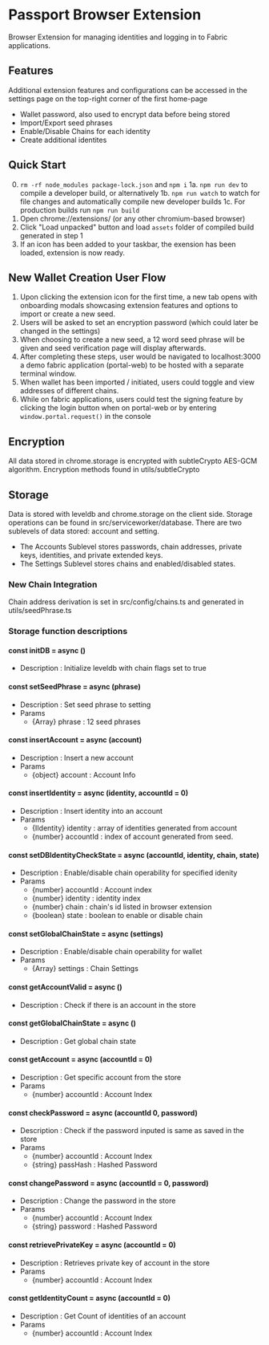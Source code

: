 # Passport Browser Extension
Browser Extension for managing identities and logging in to Fabric applications.

## Features
Additional extension features and configurations can be accessed in the settings page on the top-right corner of the first home-page
- Wallet password, also used to encrypt data before being stored
- Import/Export seed phrases
- Enable/Disable Chains for each identity
- Create additional identites


## Quick Start
0. `rm -rf node_modules package-lock.json` and `npm i`
1a. `npm run dev` to compile a developer build, or alternatively 
1b. `npm run watch` to watch for file changes and automatically compile new developer builds
1c. For production builds run `npm run build`
2. Open chrome://extensions/ (or any other chromium-based browser)
3. Click "Load unpacked" button and load `assets` folder of compiled build generated in step 1
4. If an icon has been added to your taskbar, the exension has been loaded, extension is now ready.

## New Wallet Creation User Flow
1. Upon clicking the extension icon for the first time, a new tab opens with onboarding modals showcasing extension features and options to import or create a new seed.
2. Users will be asked to set an encryption password (which could later be changed in the settings)
3. When choosing to create a new seed, a 12 word seed phrase will be given and seed verification page will display afterwards.
4. After completing these steps, user would be navigated to localhost:3000 a demo fabric application (portal-web) to be hosted with a separate terminal window.
5. When wallet has been imported / initiated, users could toggle and view addresses of different chains.
6. While on fabric applications, users could test the signing feature by clicking the login button when on portal-web or by entering `window.portal.request()` in the console

## Encryption
All data stored in chrome.storage is encrypted with subtleCrypto AES-GCM algorithm. Encryption methods found in utils/subtleCrypto

## Storage
Data is stored with leveldb and chrome.storage on the client side. Storage operations can be found in src/serviceworker/database.
There are two sublevels of data stored: account and setting.
- The Accounts Sublevel stores passwords, chain addresses, private keys, identities, and private extended keys.
- The Settings Sublevel stores chains and enabled/disabled states.

### New Chain Integration
Chain address derivation is set in src/config/chains.ts and generated in utils/seedPhrase.ts

### Storage function descriptions

#### const initDB = async ()
- Description : Initialize leveldb with chain flags set to true

#### const setSeedPhrase = async (phrase)
- Description : Set seed phrase to setting
- Params
  - {Array<string>} phrase : 12 seed phrases
 
#### const insertAccount = async (account)
- Description : Insert a new account
- Params 
  - {object}    account : Account Info

#### const insertIdentity = async (identity, accountId = 0)
- Description : Insert identity into an account
- Params
  - {IIdentity} identity : array of identities generated from account
  - {number}    accountId : index of account generated from seed.
 
#### const setDBIdentityCheckState = async (accountId, identity, chain, state)
- Description :  Enable/disable chain operability for specified idenity
- Params
  - {number} accountId : Account index
  - {number} identity : identity index
  - {number} chain : chain's id listed in browser extension
  - {boolean} state : boolean to enable or disable chain
  
#### const setGlobalChainState = async (settings)
- Description : Enable/disable chain operability for wallet
- Params
  - {Array} settings : Chain Settings

#### const getAccountValid = async ()
- Description : Check if there is an account in the store

#### const getGlobalChainState = async ()
- Description : Get global chain state

#### const getAccount = async (accountId = 0)
- Description : Get specific account from the store
- Params
  - {number} accountId : Account Index

#### const checkPassword = async (accountId 0, password)
- Description : Check if the password inputed is same as saved in the store
- Params
  - {number} accountId : Account Index
  - {string} passHash : Hashed Password

#### const changePassword = async (accountId = 0, password)
- Description : Change the password in the store
- Params 
  - {number} accountId : Account Index
  - {string} password : Hashed Password
 
#### const retrievePrivateKey = async (accountId = 0)
- Description : Retrieves private key of account in the store
- Params
  - {number} accountId : Account Index

#### const getIdentityCount = async (accountId = 0)
- Description : Get Count of identities of an account
- Params 
  - {number} accountId : Account Index

  